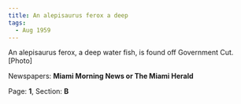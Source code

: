 ```yaml
---  
title: An alepisaurus ferox a deep  
tags:  
  - Aug 1959  
---  
```

  
An alepisaurus ferox, a deep water fish, is found off Government Cut. [Photo]  
  
Newspapers: **Miami Morning News or The Miami Herald**  
  
Page: **1**, Section: **B** 
